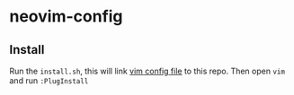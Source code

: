 # neovim-config

## Install
Run the ```install.sh```, this will link [vim config file](nvim/init.vim) to this repo. Then open ```vim``` and run ```:PlugInstall```
